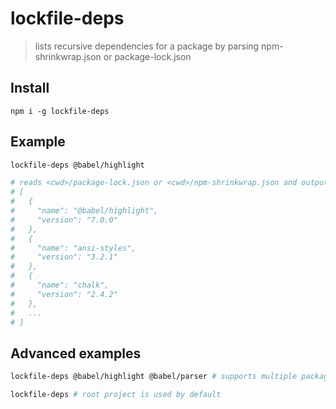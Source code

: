 # lockfile-deps
> lists recursive dependencies for a package by parsing npm-shrinkwrap.json or package-lock.json

## Install
```
npm i -g lockfile-deps
```

## Example
```sh
lockfile-deps @babel/highlight

# reads <cwd>/package-lock.json or <cwd>/npm-shrinkwrap.json and outputs:
# [
#   {
#     "name": "@babel/highlight",
#     "version": "7.0.0"
#   },
#   {
#     "name": "ansi-styles",
#     "version": "3.2.1"
#   },
#   {
#     "name": "chalk",
#     "version": "2.4.2"
#   },
#   ...
# ]
```

## Advanced examples


```sh
lockfile-deps @babel/highlight @babel/parser # supports multiple packages

```

```sh
lockfile-deps # root project is used by default
```
